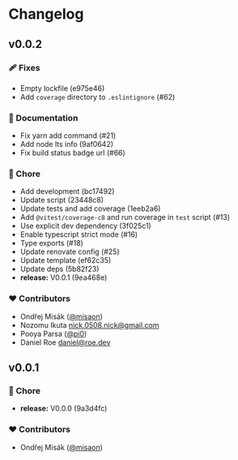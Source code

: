 # Changelog


## v0.0.2


### 🩹 Fixes

  - Empty lockfile (e975e46)
  - Add `coverage` directory to `.eslintignore` (#62)

### 📖 Documentation

  - Fix yarn add command (#21)
  - Add node lts info (9af0642)
  - Fix build status badge url (#66)

### 🏡 Chore

  - Add development (bc17492)
  - Update script (23448c8)
  - Update tests and add coverage (1eeb2a6)
  - Add `@vitest/coverage-c8` and run coverage in `test` script (#13)
  - Use explicit dev dependency (3f025c1)
  - Enable typescript strict mode (#16)
  - Type exports (#18)
  - Update renovate config (#25)
  - Update template (ef62c35)
  - Update deps (5b82f23)
  - **release:** V0.0.1 (9ea468e)

### ❤️  Contributors

- Ondřej Misák ([@misaon](http://github.com/misaon))
- Nozomu Ikuta <nick.0508.nick@gmail.com>
- Pooya Parsa ([@pi0](http://github.com/pi0))
- Daniel Roe <daniel@roe.dev>

## v0.0.1


### 🏡 Chore

  - **release:** V0.0.0 (9a3d4fc)

### ❤️  Contributors

- Ondřej Misák ([@misaon](http://github.com/misaon))

